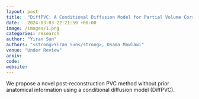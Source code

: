 ```yaml
---
layout: post
title:  "DiffPVC: A Conditional Diffusion Model for Partial Volume Correction in Brain PET Imaging"
date:   2024-03-03 22:21:59 +00:00
image: /images/1.png
categories: research
author: "Yiran Sun"
authors: "<strong>Yiran Sun</strong>, Osama Mawlawi"
venue: "Under Review"
arxiv: 
code: 
website: 
---
```

We propose a novel post-reconstruction PVC method without prior anatomical information using a conditional diffusion model (DiffPVC).

